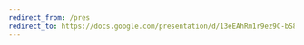 ```yaml
---
redirect_from: /pres
redirect_to: https://docs.google.com/presentation/d/13eEAhRm1r9ez9C-bS8OFy93hTB2Q4dzyWj_82Yl7aQU/edit?usp=sharing
---
```



